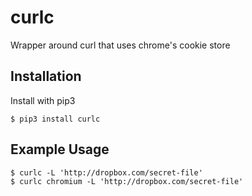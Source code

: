 
# curlc

  Wrapper around curl that uses chrome's cookie store

## Installation

  Install with pip3

    $ pip3 install curlc

## Example Usage

    $ curlc -L 'http://dropbox.com/secret-file'
    $ curlc chromium -L 'http://dropbox.com/secret-file'

